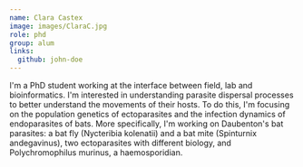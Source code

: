 ```yaml
---
name: Clara Castex
image: images/ClaraC.jpg
role: phd
group: alum
links:
  github: john-doe
---
```


I'm a PhD student working at the interface between field, lab and bioinformatics. I'm interested in understanding parasite dispersal processes to better understand the movements of their hosts. To do this, I'm focusing on the population genetics of ectoparasites and the infection dynamics of endoparasites of bats. More specifically, 
I'm working on Daubenton's bat parasites: a bat fly (Nycteribia kolenatii) and a bat mite (Spinturnix andegavinus), two ectoparasites with different biology, and Polychromophilus murinus, a haemosporidian.
